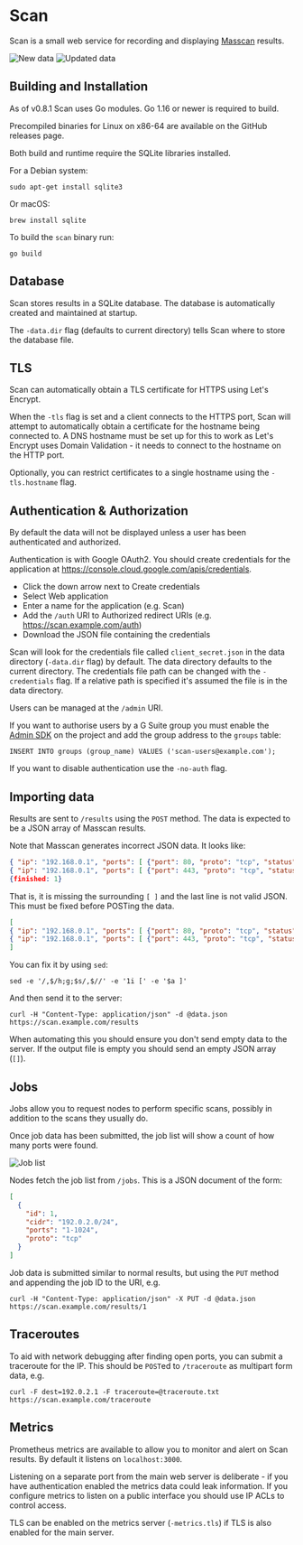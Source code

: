 # Scan

Scan is a small web service for recording and displaying [Masscan](https://github.com/robertdavidgraham/masscan) results.

![New data](/new_data.png)
![Updated data](/updated_data.png)

## Building and Installation

As of v0.8.1 Scan uses Go modules. Go 1.16 or newer is required to build.

Precompiled binaries for Linux on x86-64 are available on the GitHub releases page.

Both build and runtime require the SQLite libraries installed.

For a Debian system:

```
sudo apt-get install sqlite3
```

Or macOS:

```
brew install sqlite
```

To build the `scan` binary run:

```
go build
```

## Database

Scan stores results in a SQLite database. The database is automatically created and maintained at startup.

The `-data.dir` flag (defaults to current directory) tells Scan where to store the database file.

## TLS

Scan can automatically obtain a TLS certificate for HTTPS using Let's Encrypt.

When the `-tls` flag is set and a client connects to the HTTPS port, Scan will attempt to automatically obtain a certificate for the hostname being connected to. A DNS hostname must be set up for this to work as Let's Encrypt uses Domain Validation - it needs to connect to the hostname on the HTTP port.

Optionally, you can restrict certificates to a single hostname using the `-tls.hostname` flag.

## Authentication & Authorization

By default the data will not be displayed unless a user has been authenticated and authorized.

Authentication is with Google OAuth2. You should create credentials for the application at https://console.cloud.google.com/apis/credentials.

* Click the down arrow next to Create credentials
* Select Web application
* Enter a name for the application (e.g. Scan)
* Add the `/auth` URI to Authorized redirect URIs
  (e.g. https://scan.example.com/auth)
* Download the JSON file containing the credentials

Scan will look for the credentials file called `client_secret.json` in the data directory (`-data.dir` flag) by default. The data directory defaults to the current directory. The credentials file path can be changed with the `-credentials` flag. If a relative path is specified it's assumed the file is in the data directory.

Users can be managed at the `/admin` URI.

If you want to authorise users by a G Suite group you must enable the
[Admin SDK](https://console.cloud.google.com/apis/api/admin.googleapis.com/overview) on the project
and add the group address to the `groups` table:

```
INSERT INTO groups (group_name) VALUES ('scan-users@example.com');
```

If you want to disable authentication use the `-no-auth` flag.

## Importing data

Results are sent to `/results` using the `POST` method. The data is expected to be
a JSON array of Masscan results.

Note that Masscan generates incorrect JSON data. It looks like:

```json
{ "ip": "192.168.0.1", "ports": [ {"port": 80, "proto": "tcp", "status": "open"} ] },
{ "ip": "192.168.0.1", "ports": [ {"port": 443, "proto": "tcp", "status": "open"} ] },
{finished: 1}
```

That is, it is missing the surrounding `[ ]` and the last line is not valid JSON.
This must be fixed before POSTing the data.

```json
[
{ "ip": "192.168.0.1", "ports": [ {"port": 80, "proto": "tcp", "status": "open"} ] },
{ "ip": "192.168.0.1", "ports": [ {"port": 443, "proto": "tcp", "status": "open"} ] }
]
```

You can fix it by using `sed`:

```
sed -e '/,$/h;g;$s/,$//' -e '1i [' -e '$a ]'
```

And then send it to the server:

```
curl -H "Content-Type: application/json" -d @data.json https://scan.example.com/results
```

When automating this you should ensure you don't send empty data to the server.
If the output file is empty you should send an empty JSON array (`[]`).

## Jobs

Jobs allow you to request nodes to perform specific scans, possibly in addition
to the scans they usually do.

Once job data has been submitted, the job list will show a count of how many
ports were found.

![Job list](/jobs.png)

Nodes fetch the job list from `/jobs`. This is a JSON document of the form:

```json
[
  {
    "id": 1,
    "cidr": "192.0.2.0/24",
    "ports": "1-1024",
    "proto": "tcp"
  }
]
```

Job data is submitted similar to normal results, but using the `PUT` method
and appending the job ID to the URI, e.g.

```
curl -H "Content-Type: application/json" -X PUT -d @data.json https://scan.example.com/results/1
```

## Traceroutes

To aid with network debugging after finding open ports, you can submit a
traceroute for the IP. This should be `POST`ed to `/traceroute` as multipart
form data, e.g.

```
curl -F dest=192.0.2.1 -F traceroute=@traceroute.txt https://scan.example.com/traceroute
```

## Metrics

Prometheus metrics are available to allow you to monitor and alert on Scan results. By default it listens on `localhost:3000`.

Listening on a separate port from the main web server is deliberate - if you have authentication enabled the metrics data could leak information. If you configure metrics to listen on a public interface you should use IP ACLs to control access.

TLS can be enabled on the metrics server (`-metrics.tls`) if TLS is also enabled for the main server.
